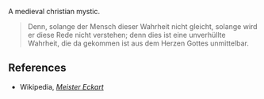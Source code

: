 
A medieval christian mystic.


> Denn, solange der Mensch dieser Wahrheit nicht gleicht, solange wird er diese Rede nicht verstehen; denn dies ist eine unverh&#252;llte Wahrheit, die da gekommen ist aus dem Herzen Gottes unmittelbar.

## References

* Wikipedia, _[Meister Eckart](http://en.wikipedia.org/wiki/Meister_Eckhart)_
